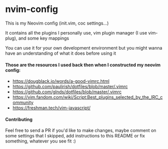 # nvim-config

This is my Neovim config (init.vim, coc settings…)

It contains all the plugins I personally use, vim plugin manager (I use vim-plug), and some key mappings

You can use it for your own development environment but you might wanna have an understanding of what it does before using it

#### Those are the resources I used back then when I constructed my neovim config:

- https://dougblack.io/words/a-good-vimrc.html
- https://github.com/paulirish/dotfiles/blob/master/.vimrc
- https://github.com/glnds/dotfiles/blob/master/.vimrc
- https://vim.fandom.com/wiki/Script:Best_plugins_selected_by_the_IRC_community
- https://freshman.tech/vim-javascript/

#### Contributing

Feel free to send a PR if you'd like to make changes, maybe comment on some settings that I skipped, add instructions to this README or fix something, whatever you see fit :)
